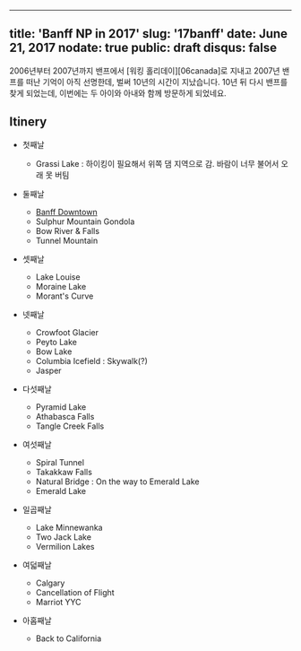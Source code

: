 ----
title: 'Banff NP in 2017'
slug: '17banff'
date: June 21, 2017
nodate: true
public: draft
disqus: false
----

2006년부터 2007년까지 밴프에서 [워킹 홀리데이][06canada]로 지내고 2007년 밴프를 떠난 기억이 아직 선명한데,
벌써 10년의 시간이 지났습니다.
10년 뒤 다시 밴프를 찾게 되었는데, 이번에는 두 아이와 아내와 함께 방문하게 되었네요.

## Itinery

* 첫째날
    * Grassi Lake : 하이킹이 필요해서 위쪽 댐 지역으로 감. 바람이 너무 불어서 오래 못 버팀

* 둘째날
    * [Banff Downtown](17banff-2.html#downtown)
    * Sulphur Mountain Gondola
    * Bow River & Falls
    * Tunnel Mountain

* 셋째날
    * Lake Louise
    * Moraine Lake
    * Morant's Curve

* 넷째날
    * Crowfoot Glacier
    * Peyto Lake
    * Bow Lake
    * Columbia Icefield : Skywalk(?)
    * Jasper

* 다섯째날
    * Pyramid Lake
    * Athabasca Falls
    * Tangle Creek Falls

* 여섯째날
    * Spiral Tunnel
    * Takakkaw Falls
    * Natural Bridge : On the way to Emerald Lake
    * Emerald Lake

* 일곱째날
    * Lake Minnewanka
    * Two Jack Lake
    * Vermilion Lakes

* 여덟째날
    * Calgary
    * Cancellation of Flight
    * Marriot YYC

* 아홉째날
    * Back to California
